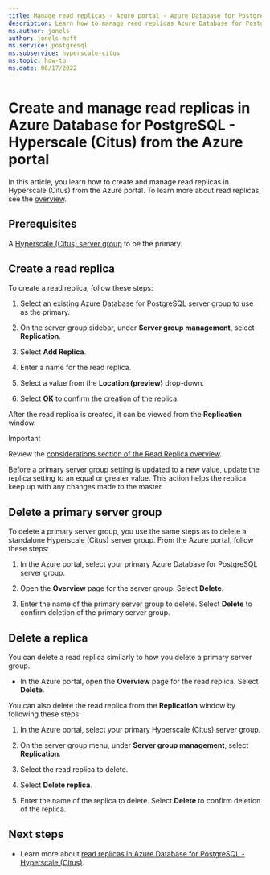 ```yaml
---
title: Manage read replicas - Azure portal - Azure Database for PostgreSQL - Hyperscale (Citus)
description: Learn how to manage read replicas Azure Database for PostgreSQL - Hyperscale (Citus) from the Azure portal.
ms.author: jonels
author: jonels-msft
ms.service: postgresql
ms.subservice: hyperscale-citus
ms.topic: how-to
ms.date: 06/17/2022
---
```


# Create and manage read replicas in Azure Database for PostgreSQL - Hyperscale (Citus) from the Azure portal

In this article, you learn how to create and manage read replicas in Hyperscale
(Citus) from the Azure portal. To learn more about read replicas, see the
[overview](concepts-read-replicas.md).


## Prerequisites

A [Hyperscale (Citus) server group](quickstart-create-portal.md) to
be the primary.

## Create a read replica

To create a read replica, follow these steps:

1. Select an existing Azure Database for PostgreSQL server group to use as the
   primary. 

2. On the server group sidebar, under **Server group management**, select
   **Replication**.

3. Select **Add Replica**.

4. Enter a name for the read replica. 

5. Select a value from the **Location (preview)** drop-down.

6. Select **OK** to confirm the creation of the replica.

After the read replica is created, it can be viewed from the **Replication** window.

> [!IMPORTANT]
>
> Review the [considerations section of the Read Replica
> overview](concepts-read-replicas.md#considerations).
>
> Before a primary server group setting is updated to a new value, update the
> replica setting to an equal or greater value. This action helps the replica
> keep up with any changes made to the master.

## Delete a primary server group

To delete a primary server group, you use the same steps as to delete a
standalone Hyperscale (Citus) server group. From the Azure portal, follow these
steps:

1. In the Azure portal, select your primary Azure Database for PostgreSQL
   server group.

2. Open the **Overview** page for the server group. Select **Delete**.
 
3. Enter the name of the primary server group to delete. Select **Delete** to
   confirm deletion of the primary server group.
 

## Delete a replica

You can delete a read replica similarly to how you delete a primary server
group.

- In the Azure portal, open the **Overview** page for the read replica. Select
  **Delete**.
 
You can also delete the read replica from the **Replication** window by
following these steps:

1. In the Azure portal, select your primary Hyperscale (Citus) server group.

2. On the server group menu, under **Server group management**, select
   **Replication**.

3. Select the read replica to delete.
 
4. Select **Delete replica**.
 
5. Enter the name of the replica to delete. Select **Delete** to confirm
   deletion of the replica.

## Next steps

* Learn more about [read replicas in Azure Database for
  PostgreSQL - Hyperscale (Citus)](concepts-read-replicas.md).
